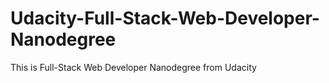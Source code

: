 # Udacity-Full-Stack-Web-Developer-Nanodegree
This is Full-Stack Web Developer Nanodegree from Udacity
